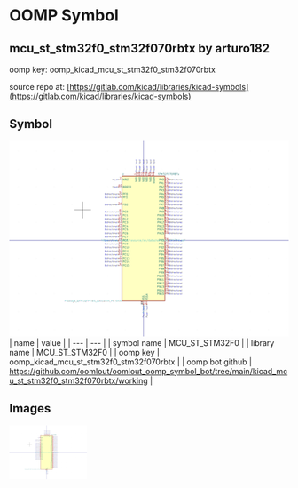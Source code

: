# OOMP Symbol  
## mcu_st_stm32f0_stm32f070rbtx  by arturo182  
  
oomp key: oomp_kicad_mcu_st_stm32f0_stm32f070rbtx  
  
source repo at: [https://gitlab.com/kicad/libraries/kicad-symbols](https://gitlab.com/kicad/libraries/kicad-symbols)  
## Symbol  
  
[![working.png](working_600.png)](working.png)  
| name | value | 
| --- | --- | 
| symbol name | MCU_ST_STM32F0 | 
| library name | MCU_ST_STM32F0 | 
| oomp key | oomp_kicad_mcu_st_stm32f0_stm32f070rbtx | 
| oomp bot github | https://github.com/oomlout/oomlout_oomp_symbol_bot/tree/main/kicad_mcu_st_stm32f0_stm32f070rbtx/working | 
## Images  
  
[![working.png](working_140.png)](working.png)  

